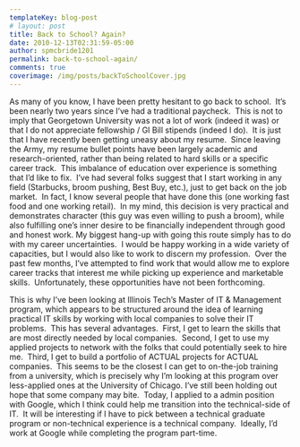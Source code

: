 ```yaml
---
templateKey: blog-post
# layout: post
title: Back to School? Again?
date: 2010-12-13T02:31:59-05:00
author: spmcbride1201
permalink: back-to-school-again/
comments: true
coverimage: /img/posts/backToSchoolCover.jpg
---
```

As many of you know, I have been pretty hesitant to go back to school.  It’s been nearly two years since I’ve had a traditional paycheck.  This is not to imply that Georgetown University was not a lot of work (indeed it was) or that I do not appreciate fellowship / GI Bill stipends (indeed I do).  It is just that I have recently been getting uneasy about my resume.  Since leaving the Army, my resume bullet points have been largely academic and research-oriented, rather than being related to hard skills or a specific career track.  This imbalance of education over experience is something that I’d like to fix.  I’ve had several folks suggest that I start working in any field (Starbucks, broom pushing, Best Buy, etc.), just to get back on the job market.  In fact, I know several people that have done this (one working fast food and one working retail).  In my mind, this decision is very practical and demonstrates character (this guy was even willing to push a broom), while also fulfilling one’s inner desire to be financially independent through good and honest work.
My biggest hang-up with going this route simply has to do with my career uncertainties.  I would be happy working in a wide variety of capacities, but I would also like to work to discern my profession.  Over the past few months, I’ve attempted to find work that would allow me to explore career tracks that interest me while picking up experience and marketable skills.  Unfortunately, these opportunities have not been forthcoming.

This is why I’ve been looking at Illinois Tech’s Master of IT &amp; Management program, which appears to be structured around the idea of learning practical IT skills by working with local companies to solve their IT problems.  This has several advantages.  First, I get to learn the skills that are most directly needed by local companies.  Second, I get to use my applied projects to network with the folks that could potentially seek to hire me.  Third, I get to build a portfolio of ACTUAL projects for ACTUAL companies.  This seems to be the closest I can get to on-the-job training from a university, which is precisely why I’m looking at this program over less-applied ones at the University of Chicago.
I’ve still been holding out hope that some company may bite.  Today, I applied to a admin position with Google, which I think could help me transition into the technical-side of IT.  It will be interesting if I have to pick between a technical graduate program or non-technical experience is a technical company.  Ideally, I’d work at Google while completing the program part-time.

